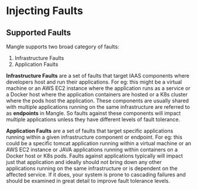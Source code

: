 # Injecting Faults

## Supported Faults

Mangle supports two broad category of faults:

1. Infrastructure Faults
2. Application Faults

**Infrastructure Faults** are a set of faults that target IAAS components where developers host and run their applications.  For eg: this might be a virtual machine or an AWS EC2 instance where the application runs as a service or a Docker host where the application containers are hosted or a K8s cluster where the pods host the application. These components are usually shared with multiple applications running on the same infrastructure are referred to as **endpoints** in Mangle. So faults against these components will impact multiple applications unless they have different levels of fault tolerance.

**Application Faults** are a set of faults that target specific applications running within a given infrastructure component or endpoint.  For eg: this could be a specific tomcat application running within a virtual machine or an AWS EC2 instance or JAVA applications running within containers on a Docker host or K8s pods. Faults against applications typically will impact just that application and ideally should not bring down any other applications running on the same infrastructure or is dependent on the affected service. If it does, your system is prone to cascading failures and should be examined in great detail to improve fault tolerance levels.

